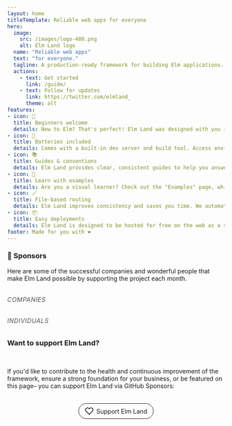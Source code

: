 ```yaml
---
layout: home
titleTemplate: Reliable web apps for everyone
hero:
  image: 
    src: /images/logo-480.png
    alt: Elm Land logo
  name: "Reliable web apps"
  text: "for everyone."
  tagline: A production-ready framework for building Elm applications. Build your next app with confidence, step by step.
  actions: 
    - text: Get started
      link: /guide/
    - text: Follow for updates
      link: https://twitter.com/elmland_
      theme: alt
features:
- icon: 🌱
  title: Beginners welcome
  details: New to Elm? That's perfect! Elm Land was designed with you in mind. Our guides are here to make you productive, fast!
- icon: 🔋
  title: Batteries included
  details: Comes with a built-in dev server and build tool. Access environment variables, easily work with NPM, TypeScript, add CSS files, and more!
- icon: 📚
  title: Guides & conventions
  details: Elm Land provides clear, consistent guides to help you answer common questions folks have when scaling their apps. You'll be able to leverage years of Elm best practices.
- icon: 🎨
  title: Learn with examples
  details: Are you a visual learner? Check out the "Examples" page, which shows official Elm Land examples alongside real world apps.
- icon: 🪄
  title: File-based routing
  details: Elm Land improves consistency and saves you time. We automatically connect your pages to URLs, using a simple file-naming convention.
- icon: 📦
  title: Easy deployments
  details: Elm Land is designed to be hosted for free on the web as a single-page application. Visit our guides on how to deploy your app with Netlify or Vercel.
footer: Made for you with ❤️
---
```


<script setup>
import { VPTeamMembers } from 'vitepress/theme'

const foundingSponsors = [
  {
    logo: 'https://lamdera.com/images/lamdera-logo-black.png',
    name: 'Lamdera',
    width: 878,
    height: 141,
    url: 'https://lamdera.com/'
  },
  {
    logo: 'https://blog.cachix.org/img/logo.png',
    name: 'Cachix',
    width: 788,
    height: 261,
    url: 'https://www.cachix.org/'
  }
]

const sponsors = [
  {
    avatar: 'https://www.github.com/vladimirlogachev.png',
    name: 'Vladimir Logachev',
    title: '@vladimirlogachev',
    links: [
      { icon: 'github', link: 'https://github.com/vladimirlogachev' }
    ]
  },
  {
    avatar: 'https://www.github.com/dbj.png',
    name: 'Dirk Johnson',
    title: '@dbj',
    links: [
      { icon: 'github', link: 'https://github.com/dbj' }
    ]
  },
  {
    avatar: 'https://www.github.com/ianmackenzie.png',
    name: 'Ian Mackenzie',
    title: '@ianmackenzie',
    links: [
      { icon: 'github', link: 'https://github.com/ianmackenzie' }
    ]
  },
  {
    avatar: 'https://www.github.com/alpakaxaxa.png',
    name: '@alpakaxaxa',
    links: [
      { icon: 'github', link: 'https://github.com/alpakaxaxa' }
    ]
  },
  {
    avatar: 'https://www.github.com/dennistruemper.png',
    name: 'Dennis Roch',
    title: '@dennistruemper',
    links: [
      { icon: 'github', link: 'https://github.com/dennistruemper' }
    ]
  },
  {
    avatar: 'https://www.github.com/nathanbraun.png',
    name: 'Nathan Braun',
    title: '@nathanbraun',
    links: [
      { icon: 'github', link: 'https://github.com/nathanbraun' }
    ]
  },
  {
    avatar: 'https://www.github.com/shahnhogan.png',
    name: 'Shahn Hogan',
    title: '@shahnhogan',
    links: [
      { icon: 'github', link: 'https://github.com/shahnhogan' }
    ]
  },
]
</script>

<style>
  :root {
    --vp-home-hero-name-color: mediumseagreen;
  }
  .VPFeatures + div {
    padding: 0 64px;
    margin: 0 auto;
    max-width: 48em;
  }

  .VPFeatures + div h3 {
    font-size: 2rem;
    line-height: 1.2;
    margin-top: 4rem;
    margin-bottom: 1rem;
    font-family: var(--vp-font-family-header);
  }
  .VPTeamMembers {
    margin-top: 2rem;
  }
  .sponsor {
    border-radius: 2rem;
    border: solid 1px;
    padding: 0.5em 1em;
    text-decoration: none;
    display: inline-flex;
    align-items: center;
    gap: 0.5em;
    transition: border-color 100ms ease-in-out;
  }
  .flex {
    margin: 2rem auto;
    display: flex;
    justify-content: center;
  }

  .flex .icon {
    fill: currentColor;
    height: 20px;
    transition: fill 100ms ease-in-out;
  }

  .sponsor:hover {
    border-color: #cd2e90;
  }
  .sponsor:hover .icon {
    fill: #cd2e90;
  }

  h6 { letter-spacing: 0.05em; text-transform: uppercase; margin-top: 2rem; opacity: 0.75; }
</style>


### 💖 Sponsors

Here are some of the successful companies and wonderful people that make Elm Land possible by supporting the project each month.


<h6>Companies</h6>
<FoundingSponsors :sponsors="foundingSponsors" />

<h6>Individuals</h6>
<VPTeamMembers size="small" :members="sponsors" />



<h3>Want to support Elm Land?</h3>
<br/>

If you'd like to contribute to the health and continuous improvement of the framework, ensure a strong foundation for your business, or be featured on this page– you can support Elm Land via GitHub Sponsors:

<div class="flex">
  <a class="sponsor" href="https://github.com/sponsors/ryannhg/">
    <svg xmlns="http://www.w3.org/2000/svg" viewBox="0 0 24 24" class="icon"><path d="M12,22.2c-0.3,0-0.5-0.1-0.7-0.3l-8.8-8.8c-2.5-2.5-2.5-6.7,0-9.2c2.5-2.5,6.7-2.5,9.2,0L12,4.3l0.4-0.4c0,0,0,0,0,0C13.6,2.7,15.2,2,16.9,2c0,0,0,0,0,0c1.7,0,3.4,0.7,4.6,1.9l0,0c1.2,1.2,1.9,2.9,1.9,4.6c0,1.7-0.7,3.4-1.9,4.6l-8.8,8.8C12.5,22.1,12.3,22.2,12,22.2zM7,4C5.9,4,4.7,4.4,3.9,5.3c-1.8,1.8-1.8,4.6,0,6.4l8.1,8.1l8.1-8.1c0.9-0.9,1.3-2,1.3-3.2c0-1.2-0.5-2.3-1.3-3.2l0,0C19.3,4.5,18.2,4,17,4c0,0,0,0,0,0c-1.2,0-2.3,0.5-3.2,1.3c0,0,0,0,0,0l-1.1,1.1c-0.4,0.4-1,0.4-1.4,0l-1.1-1.1C9.4,4.4,8.2,4,7,4z"></path></svg>
    <span>Support Elm Land</span>
  </a>
</div>
